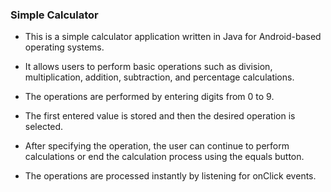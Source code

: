 ### Simple Calculator

- This is a simple calculator application written in Java for Android-based operating systems. 

- It allows users to perform basic operations such as division, multiplication, addition, subtraction, and percentage calculations.

- The operations are performed by entering digits from 0 to 9.

- The first entered value is stored and then the desired operation is selected.

- After specifying the operation, the user can continue to perform calculations or end the calculation process using the equals button.

- The operations are processed instantly by listening for onClick events.
